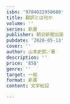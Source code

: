 ```yaml
---
isbn: '9784022950680'
title: 翻訳とは何か
volume: ''
series: 新書
publisher: 朝日新聞出版
pubdate: '2020-05-13'
cover: ''
author: 山本史郎／著
description: ''
price: '850'
genre: ''
target: 一般
format: 新書
content: 文学総記

---
```

